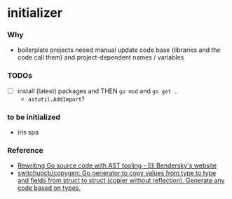 initializer
===========
### Why
- boilerplate projects neeed manual update code base (libraries and the code call them) and project-dependent names / variables

### TODOs
- [ ] install (latest) packages and THEN `go mod` and `go get .` 
    - `astutil.AddImport`?

### to be initialized
- iris spa

### Reference
- [Rewriting Go source code with AST tooling - Eli Bendersky's website](https://eli.thegreenplace.net/2021/rewriting-go-source-code-with-ast-tooling/)
- [switchupcb/copygen: Go generator to copy values from type to type and fields from struct to struct (copier without reflection). Generate any code based on types.](https://github.com/switchupcb/copygen)